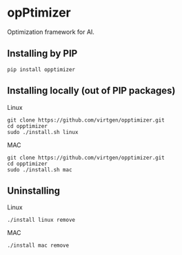 # opPtimizer

Optimization framework for AI.

## Installing by PIP

```
pip install opptimizer 
```

## Installing locally (out of PIP packages)

Linux

```
git clone https://github.com/virtgen/opptimizer.git
cd opptimizer
sudo ./install.sh linux
```


MAC


```
git clone https://github.com/virtgen/opptimizer.git
cd opptimizer
sudo ./install.sh mac
```

## Uninstalling

Linux

```
./install linux remove
```

MAC

```
./install mac remove
```
